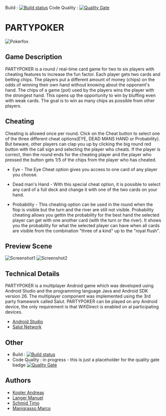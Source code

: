 Build : [![Build status](https://travis-ci.com/mamanigrasso/PartyPoker.svg?branch=master)](https://travis-ci.com/mamanigrasso/PartyPoker) 
Code Quality : [![Quality Gate](https://sonarcloud.io/api/project_badges/measure?project=at.aau.pokerfox.partypoker&metric=alert_status)](https://sonarcloud.io/dashboard?id=at.aau.pokerfox.partypoker)

# PARTYPOKER
![Pokerfox](https://github.com/mamanigrasso/PartyPoker/blob/master/app/src/main/res/drawable-xxhdpi/fox.png)

## Game Description


PARTYPOKER is a round / real-time card game for two to six players with cheating features to increase the fun factor. 
Each player gets two cards and betting chips. The players put a different amount of money (chips) on the odds of winning 
their own hand without knowing about the opponent's hand. The chips of a game (pot) used by the players wins the player with 
the strongest hand. This opens up the opportunity to win by bluffing even with weak cards. 
The goal is to win as many chips as possible from other players.

## Cheating

Cheating is allowed once per round. Click on the Cheat button to select one of the three different cheat options(EYE, DEAD MANS HAND or Probability).
But beware, other players can clap you up by clicking the big round red button with the call sign and selecting the player who cheats.
If the player is correct, then the round ends for the cheating player and the player who pressed the button gets 1/5 of the chips from the player who has cheated.

* Eye - The Eye Cheat option gives you access to one card of any player you choose.

* Dead man's Hand - With this special cheat option, it is possible to select any card of a full deck and change it with one of the two cards on your hand.

* Probability - This cheating option can be used in the round when the flop is visible but the turn and the river are still not visible. Probability cheating allows you gettin the probability for the best hand the selected player can get with one another card (with the turn or the river). It shows you the probability for what the selected player can have when all cards are visible from the combination "three of a kind" up to the "royal flush".

## Preview Scene

![Screenshot1](https://user-images.githubusercontent.com/37117215/41647391-861c76ee-7476-11e8-8847-9cc061b588f9.JPG)
![Screenshot2](https://user-images.githubusercontent.com/37117215/41647760-6f851c00-7477-11e8-8c04-37480e60339b.JPG)


## Technical Details

PARTYPOKER is a multiplayer Android game which was developed using Android Studio and the programming language
Java and Android SDK version 26. The multiplayer component was implemented using the 3rd party framework called Salut.
PARTYPOKER can be played on any Android device, the only requirement is that WifiDirect is enabled on al participating devices.

* [Android Studio](https://developer.android.com/studio/) 
* [Salut Network](https://salut-a-toi.org/)

## Other

* Build : [![Build status](https://travis-ci.com/mamanigrasso/PartyPoker.svg?branch=master)](https://travis-ci.com/mamanigrasso/PartyPoker) 
* Code Quality : in progress - this is just a placeholder for the quality gate badge [![Quality Gate](https://sonarcloud.io/api/project_badges/measure?project=com.sonarqube.examples.standard-sqscanner-travis-project&metric=alert_status)](https://sonarcloud.io/dashboard/index/com.sonarqube.examples.standard-sqscanner-travis-project)

## Authors

* [Kogler Andreas](https://github.com/andreaskog/)
* [Langer Manuel](https://github.com/manlanger/)
* [Schmid Timo](https://github.com/dalton666/)
* [Manigrasso Marco](https://github.com/mamanigrasso/)
